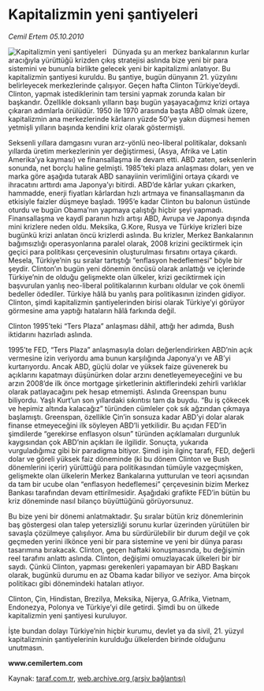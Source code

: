 # Kapitalizmin yeni şantiyeleri 

*Cemil Ertem 05.10.2010*

<div class="yazi"><img align="left" alt="Kapitalizmin yeni şantiyeleri " border="0" src="http://www.taraf.com.tr/fotoraflar/makaleler/kapitalizmin-yeni-santiyeleri_3716_orijinal.jpg" style="border-right-width:10px; border-color:#FFFFFF"/><p>Dünyada şu an merkez bankalarının kurlar aracığıyla yürüttüğü krizden çıkış stratejisi aslında bize yeni bir para sistemini ve bununla birlikte gelecek yeni bir kapitalizmi anlatıyor. Bu kapitalizmin şantiyesi kuruldu. Bu şantiye, bugün dünyanın 21. yüzyılını belirleyecek merkezlerinde çalışıyor. Geçen hafta Clinton Türkiye’deydi. Clinton, yapmak istediklerinin tam tersini yapmak zorunda kalan bir başkandır. Özellikle doksanlı yılların başı bugün yaşayacağımız krizi ortaya çıkaran adımlarla örülüdür. 1950 ile 1970 arasında başta ABD olmak üzere, kapitalizmin ana merkezlerinde kârların yüzde 50’ye yakın düşmesi hemen yetmişli yılların başında kendini kriz olarak göstermişti. </p>
<p>Seksenli yıllara damgasını vuran arz-yönlü neo-liberal politikalar, doksanlı yıllarda üretim merkezlerinin yer değiştirmesi, (Asya, Afrika ve Latin Amerika’ya kayması) ve finansallaşma ile devam etti. ABD zaten, seksenlerin sonunda, net borçlu haline gelmişti. 1985’teki plaza anlaşması doları, yen ve marka göre aşağıda tutarak ABD sanayiinin verimliğini ortaya çıkardı ve ihracatını arttırdı ama Japonya’yı bitirdi. ABD’de kârlar yukarı çıkarken, hammadde, enerji fiyatları kârlardan hızlı artmaya ve finansallaşmanın da etkisiyle faizler düşmeye başladı. 1995’e kadar Clinton bu balonun üstünde oturdu ve bugün Obama’nın yapmaya çalıştığı hiçbir şeyi yapmadı. Finansallaşma ve kaydî paranın hızlı artışı ABD, Avrupa ve Japonya dışında mini krizlere neden oldu. Meksika, G.Kore, Rusya ve Türkiye krizleri bize bugünkü krizi anlatan öncü krizlerdi aslında. Bu krizler, Merkez Bankalarının bağımsızlığı operasyonlarına paralel olarak, 2008 krizini geciktirmek için geçici para politikası çerçevesinin oluşturulması fırsatını ortaya çıkardı. Mesela, Türkiye’nin şu sıralar tartıştığı “enflasyon hedeflemesi” böyle bir şeydir. Clinton’ın bugün yeni dönemin öncüsü olarak anlattığı ve içlerinde Türkiye’nin de olduğu gelişmekte olan ülkeler, krizi geciktirmek için başvurulan yanlış neo-liberal politikalarının kurbanı oldular ve çok önemli bedeller ödediler. Türkiye hâlâ bu yanlış para politikasının izinden gidiyor. Clinton, şimdi kapitalizmin şantiyelerinden birisi olarak Türkiye’yi görüyor görmesine ama yaptığı hataların hâlâ farkında değil. </p>
<p>Clinton 1995’teki “Ters Plaza” anlaşması dâhil, attığı her adımda, Bush iktidarını hazırladı aslında. </p>
<p>1995’te FED, “Ters Plaza” anlaşmasıyla doları değerlendirirken ABD’nin açık vermesine izin veriyordu ama bunun karşılığında Japonya’yı ve AB’yi kurtarıyordu. Ancak ABD, güçlü dolar ve yüksek faize güvenerek bu açıklarını kapatmayı düşünürken dolar arzını denetleyemeyeceğini ve bu arzın 2008’de ilk önce mortgage şirketlerinin aktiflerindeki zehirli varlıklar olarak patlayacağını pek hesap etmemişti. Aslında Greenspan bunu biliyordu. Yaşlı Kurt’un son yıllardaki sıkıntısı tam da buydu. “Bu iş çökecek ve hepimiz altında kalacağız” türünden cümleler çok sık ağzından çıkmaya başlamıştı. Greenspan, özellikle Çin’in sonsuza kadar ABD’yi dolar alarak finanse etmeyeceğini ilk söyleyen ABD’li yetkilidir. Bu açıdan FED’in şimdilerde “gerekirse enflasyon olsun” türünden açıklamaları durgunluk kaygısından çok ABD’nin açıkları ile ilgilidir. Sonuçta, yukarıda vurguladığımız gibi bir paradigma bitiyor. Şimdi işin ilginç tarafı, FED, değerli dolar ve göreli yüksek faiz döneminde (ki bu dönem Clinton ve Bush dönemlerini içerir) yürüttüğü para politikasından tümüyle vazgeçmişken, gelişmekte olan ülkelerin Merkez Bankalarına yutturulan ve teori açısından da tam bir ucube olan “enflasyon hedeflemesi” çerçevesinin bizim Merkez Bankası tarafından devam ettirilmesidir. Aşağıdaki grafikte FED’in bütün bu kriz döneminde nasıl bilanço büyüttüğünü görüyorsunuz. </p>
<p>Bu bize yeni bir dönemi anlatmaktadır. Şu sıralar bütün kriz dönemlerinin baş göstergesi olan talep yetersizliği sorunu kurlar üzerinden yürütülen bir savaşla çözülmeye çalışılıyor. Ama bu sürdürülebilir bir durum değil ve çok geçmeden yerini ilkönce yeni bir para sistemine ve yeni bir dünya parası tasarımına bırakacak. Clinton, geçen haftaki konuşmasında, bu değişimin reel tarafını anlattı aslında. Clinton, değişimi omuzlayacak ülkeleri bir bir saydı. Çünkü Clinton, yapması gerekenleri yapamayan bir ABD Başkanı olarak, bugünkü durumu en az Obama kadar biliyor ve seziyor. Ama birçok politikacı gibi dönemindeki hataları atlıyor.</p>
<p>Clinton, Çin, Hindistan, Brezilya, Meksika, Nijerya, G.Afrika, Vietnam, Endonezya, Polonya ve Türkiye’yi dile getirdi. Şimdi bu on ülkede kapitalizmin yeni şantiyesi kuruluyor. </p>
<p>İşte bundan dolayı Türkiye’nin hiçbir kurumu, devlet ya da sivil, 21. yüzyıl kapitalizminin şantiyelerinin kurulduğu ülkelerden birinde olduğunu unutmasın.</p>
<p><b>www.cemilertem.com</b> </p></div>

Kaynak: [taraf.com.tr](http://www.taraf.com.tr:80/cemil-ertem/makale-kapitalizmin-yeni-santiyeleri.htm), [web.archive.org (arşiv bağlantısı)](http://web.archive.org/web/20101007234701/http://www.taraf.com.tr:80/cemil-ertem/makale-kapitalizmin-yeni-santiyeleri.htm)
